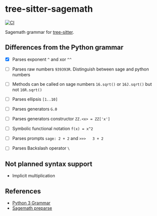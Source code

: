 # tree-sitter-sagemath

[![CI][ci]](https://github.com/Eloitor/tree-sitter-sagemath/actions/workflows/ci.yml)

Sagemath grammar for [tree-sitter][].

[tree-sitter]: https://github.com/tree-sitter/tree-sitter

## Differences from the Python grammar

- [x] Parses exponent `^` and xor `^^`
- [ ] Parses raw numbers  `939393R`. Distinguish between sage and python numbers
- [ ] Methods can be called on sage numbers `16.sqrt()` or `16J.sqrt()` but not `16R.sqrt()`
- [ ] Parses ellipsis `[1..10]`
- [ ] Parses generators `G.0`
- [ ] Parses generators constructor `ZZ.<x> = ZZ['x']`
- [ ] Symbolic functional notation `f(x) = x^2`
- [ ] Parses prompts `sage: 2 + 2` and `>>>   3 + 2`
- [ ] Parses Backslash operator `\`


## Not planned syntax support

- Implicit multiplication

## References

- [Python 3 Grammar](https://docs.python.org/3/reference/grammar.html)
- [Sagemath preparse](https://doc.sagemath.org/html/en/reference/repl/sage/repl/preparse.html)

[ci]: https://img.shields.io/github/actions/workflow/status/Eloitor/tree-sitter-sagemath/ci.yml?logo=github&label=CI
